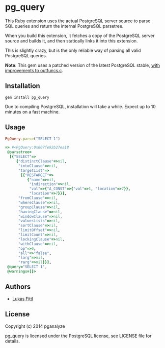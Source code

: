 pg_query
========

This Ruby extension uses the actual PostgreSQL server source to parse SQL queries and return the internal PostgreSQL parsetree.

When you build this extension, it fetches a copy of the PostgreSQL server source and builds it, and then statically links it into this extension.

This is slightly crazy, but is the only reliable way of parsing all valid PostgreSQL queries.

**Note:** This gem uses a patched version of the latest PostgreSQL stable, [with improvements to outfuncs.c](https://github.com/pganalyze/postgres/compare/REL9_3_STABLE...more-outfuncs).

Installation
------------

```
gem install pg_query
```

Due to compiling PostgreSQL, installation will take a while. Expect up to 10 minutes on a fast machine.

Usage
-----

```ruby
PgQuery.parse("SELECT 1")

=> #<PgQuery:0x007fe92b27ea18
 @parsetree=
  [{"SELECT"=>
     {"distinctClause"=>nil,
      "intoClause"=>nil,
      "targetList"=>
       [{"RESTARGET"=>
          {"name"=>nil,
           "indirection"=>nil,
           "val"=>{"A_CONST"=>{"val"=>1, "location"=>7}},
           "location"=>7}}],
      "fromClause"=>nil,
      "whereClause"=>nil,
      "groupClause"=>nil,
      "havingClause"=>nil,
      "windowClause"=>nil,
      "valuesLists"=>nil,
      "sortClause"=>nil,
      "limitOffset"=>nil,
      "limitCount"=>nil,
      "lockingClause"=>nil,
      "withClause"=>nil,
      "op"=>0,
      "all"=>"false",
      "larg"=>nil,
      "rarg"=>nil}}],
 @query="SELECT 1",
 @warnings=[]>
```

Authors
-------

- [Lukas Fittl](mailto:lukas@fittl.com)

License
-------

Copyright (c) 2014 pganalyze

pg_query is licensed under the PostgreSQL license, see LICENSE file for details.
